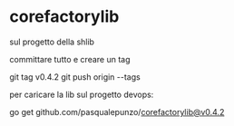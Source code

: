 # corefactorylib

sul progetto della shlib 

committare tutto e creare un tag

git tag v0.4.2
git push origin --tags

 

 

per caricare la lib sul progetto devops:

go get github.com/pasqualepunzo/corefactorylib@v0.4.2